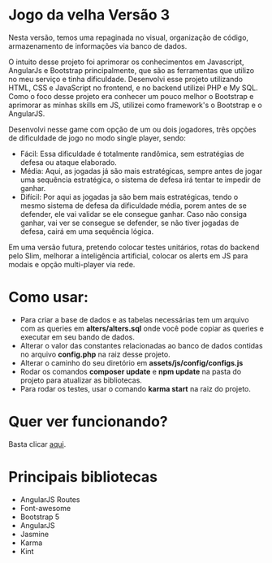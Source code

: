 # Jogo da velha Versão 3
Nesta versão, temos uma repaginada no visual, organização de código, armazenamento de informações via banco de dados.

O intuito desse projeto foi aprimorar os conhecimentos em Javascript, AngularJs e Bootstrap principalmente, que são as ferramentas que utilizo no meu serviço e tinha dificuldade. 
Desenvolvi esse projeto utilizando HTML, CSS e JavaScript no frontend, e no backend utilizei PHP e My SQL. Como o foco desse projeto era conhecer um pouco melhor o Bootstrap e 
aprimorar as minhas skills em JS, utilizei como framework's o Bootstrap e o AngularJS.

Desenvolvi nesse game com opção de um ou dois jogadores, três opções de dificuldade de jogo no modo single player, sendo:
- Fácil: Essa dificuldade é totalmente randômica, sem estratégias de defesa ou ataque elaborado.
- Média: Aqui, as jogadas já são mais estratégicas, sempre antes de jogar uma sequência estratégica, o sistema de defesa irá tentar te impedir de ganhar.
- Difícil: Por aqui as jogadas ja são bem mais estratégicas, tendo o mesmo sistema de defesa da dificuldade média, porem antes de se defender, ele vai validar se ele consegue ganhar. 
Caso não consiga ganhar, vai ver se consegue se defender, se não tiver jogadas de defesa, cairá em uma sequência lógica.

Em uma versão futura, pretendo colocar testes unitários, rotas do backend pelo Slim, melhorar a inteligência artificial, colocar os alerts em JS para modais e opção multi-player 
via rede.

# Como usar:
- Para criar a base de dados e as tabelas necessárias tem um arquivo com as queries em <strong>alters/alters.sql</strong> onde você pode copiar as queries e executar em seu bando de dados.
- Alterar o valor das constantes relacionadas ao banco de dados contidas no arquivo <strong>config.php</strong> na raiz desse projeto.
- Alterar o caminho do seu diretório em <strong>assets/js/config/configs.js</strong>
- Rodar os comandos <strong>composer update</strong> e <strong>npm update</strong> na pasta do projeto para atualizar as bibliotecas.
- Para rodar os testes, usar o comando <strong>karma start</strong> na raiz do projeto.

# Quer ver funcionando?
Basta clicar <a target="_blank" href="http://tictactoe.jhonhenkel.kinghost.net/">aqui</a>.

# Principais bibliotecas
- AngularJS Routes
- Font-awesome
- Bootstrap 5
- AngularJS
- Jasmine
- Karma
- Kint
